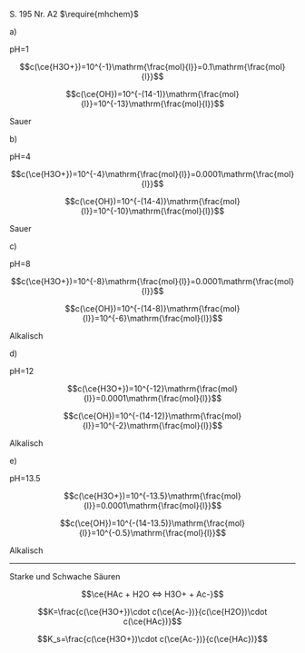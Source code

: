 S. 195 Nr. A2 $\require{mhchem}$

a)

pH=1

$$c(\ce{H3O+})=10^{-1}\mathrm{\frac{mol}{l}}=0.1\mathrm{\frac{mol}{l}}$$

$$c(\ce{OH})=10^{-(14-1)}\mathrm{\frac{mol}{l}}=10^{-13}\mathrm{\frac{mol}{l}}$$

Sauer

b)

pH=4

$$c(\ce{H3O+})=10^{-4}\mathrm{\frac{mol}{l}}=0.0001\mathrm{\frac{mol}{l}}$$

$$c(\ce{OH})=10^{-(14-4)}\mathrm{\frac{mol}{l}}=10^{-10}\mathrm{\frac{mol}{l}}$$

Sauer

c)

pH=8

$$c(\ce{H3O+})=10^{-8}\mathrm{\frac{mol}{l}}=0.0001\mathrm{\frac{mol}{l}}$$

$$c(\ce{OH})=10^{-(14-8)}\mathrm{\frac{mol}{l}}=10^{-6}\mathrm{\frac{mol}{l}}$$

Alkalisch

d)

pH=12

$$c(\ce{H3O+})=10^{-12}\mathrm{\frac{mol}{l}}=0.0001\mathrm{\frac{mol}{l}}$$

$$c(\ce{OH})=10^{-(14-12)}\mathrm{\frac{mol}{l}}=10^{-2}\mathrm{\frac{mol}{l}}$$

Alkalisch

e)

pH=13.5

$$c(\ce{H3O+})=10^{-13.5}\mathrm{\frac{mol}{l}}=0.0001\mathrm{\frac{mol}{l}}$$

$$c(\ce{OH})=10^{-(14-13.5)}\mathrm{\frac{mol}{l}}=10^{-0.5}\mathrm{\frac{mol}{l}}$$

Alkalisch

---

Starke und Schwache Säuren


$$\ce{HAc + H2O <=> H3O+ + Ac-}$$

$$K=\frac{c(\ce{H3O+})\cdot c(\ce{Ac-})}{c(\ce{H2O})\cdot c(\ce{HAc})}$$

$$K_s=\frac{c(\ce{H3O+})\cdot c(\ce{Ac-})}{c(\ce{HAc})}$$